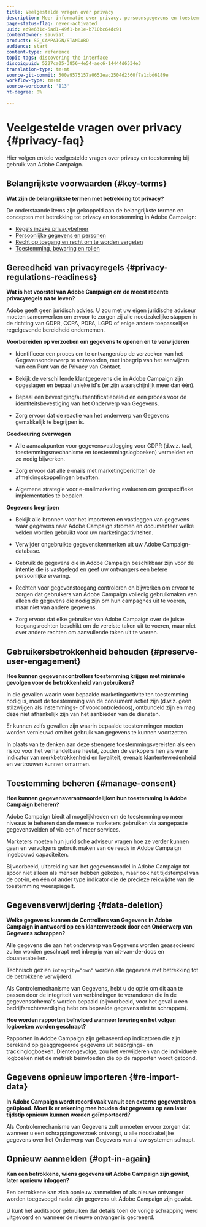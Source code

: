 ```yaml
---
title: Veelgestelde vragen over privacy
description: Meer informatie over privacy, persoonsgegevens en toestemmingsbeheer in Adobe Campaign Standard
page-status-flag: never-activated
uuid: ed9e631c-5ad1-49f1-be1e-b710bc64dc91
contentOwner: sauviat
products: SG_CAMPAIGN/STANDARD
audience: start
content-type: reference
topic-tags: discovering-the-interface
discoiquuid: 5227ca05-3856-4e54-aec6-14444d6534e3
translation-type: tm+mt
source-git-commit: 500a9575157a0652eac2504d2360f7a1cbd6189e
workflow-type: tm+mt
source-wordcount: '813'
ht-degree: 0%

---
```



# Veelgestelde vragen over privacy {#privacy-faq}

Hier volgen enkele veelgestelde vragen over privacy en toestemming bij gebruik van Adobe Campaign.

## Belangrijkste voorwaarden {#key-terms}

**Wat zijn de belangrijkste termen met betrekking tot privacy?**

De onderstaande items zijn gekoppeld aan de belangrijkste termen en concepten met betrekking tot privacy en toestemming in Adobe Campaign:

* [Regels inzake privacybeheer](../../start/using/privacy-management.md#privacy-management-regulations)
* [Persoonlijke gegevens en personen](../../start/using/privacy.md#personal-data)
* [Recht op toegang en recht om te worden vergeten](../../start/using/privacy-management.md#right-access-forgotten)
* [Toestemming, bewaring en rollen](../../start/using/privacy-management.md#consent-retention-roles)

## Gereedheid van privacyregels {#privacy-regulations-readiness}

**Wat is het voorstel van Adobe Campaign om de meest recente privacyregels na te leven?**

Adobe geeft geen juridisch advies. U zou met uw eigen juridische adviseur moeten samenwerken om ervoor te zorgen zij alle noodzakelijke stappen in de richting van GDPR, CCPA, PDPA, LGPD of enige andere toepasselijke regelgevende bereidheid ondernemen.

**Voorbereiden op verzoeken om gegevens te openen en te verwijderen**

* Identificeer een proces om te ontvangen/op de verzoeken van het Gegevensonderwerp te antwoorden, met inbegrip van het aanwijzen van een Punt van de Privacy van Contact.

* Bekijk de verschillende klantgegevens die in Adobe Campaign zijn opgeslagen en bepaal unieke id&#39;s (er zijn waarschijnlijk meer dan één).

* Bepaal een bevestiging/authentificatiebeleid en een proces voor de identiteitsbevestiging van het Onderwerp van Gegevens.

* Zorg ervoor dat de reactie van het onderwerp van Gegevens gemakkelijk te begrijpen is.

**Goedkeuring overwegen**

* Alle aanraakpunten voor gegevensvastlegging voor GDPR (d.w.z. taal, toestemmingsmechanisme en toestemmingslogboeken) vermelden en zo nodig bijwerken.

* Zorg ervoor dat alle e-mails met marketingberichten de afmeldingskoppelingen bevatten.

* Algemene strategie voor e-mailmarketing evalueren om geospecifieke implementaties te bepalen.

**Gegevens begrijpen**

* Bekijk alle bronnen voor het importeren en vastleggen van gegevens waar gegevens naar Adobe Campaign stromen en documenteer welke velden worden gebruikt voor uw marketingactiviteiten.

* Verwijder ongebruikte gegevenskenmerken uit uw Adobe Campaign-database.

* Gebruik de gegevens die in Adobe Campaign beschikbaar zijn voor de intentie die is vastgelegd en geef uw ontvangers een betere persoonlijke ervaring.

* Rechten voor gegevenstoegang controleren en bijwerken om ervoor te zorgen dat gebruikers van Adobe Campaign volledig gebruikmaken van alleen de gegevens die nodig zijn om hun campagnes uit te voeren, maar niet van andere gegevens.

* Zorg ervoor dat elke gebruiker van Adobe Campaign over de juiste toegangsrechten beschikt om de vereiste taken uit te voeren, maar niet over andere rechten om aanvullende taken uit te voeren.

## Gebruikersbetrokkenheid behouden {#preserve-user-engagement}

**Hoe kunnen gegevenscontrollers toestemming krijgen met minimale gevolgen voor de betrokkenheid van gebruikers?**

In die gevallen waarin voor bepaalde marketingactiviteiten toestemming nodig is, moet de toestemming van de consument actief zijn (d.w.z. geen stilzwijgen als instemmings- of voorcontroledoos), ontbundeld zijn en mag deze niet afhankelijk zijn van het aanbieden van de diensten.

Er kunnen zelfs gevallen zijn waarin bepaalde toestemmingen moeten worden vernieuwd om het gebruik van gegevens te kunnen voortzetten.

In plaats van te denken aan deze strengere toestemmingsvereisten als een risico voor het verhandelbare heelal, zouden de verkopers hen als ware indicator van merkbetrokkenheid en loyaliteit, evenals klantentevredenheid en vertrouwen kunnen omarmen.

## Toestemming beheren {#manage-consent}

**Hoe kunnen gegevensverantwoordelijken hun toestemming in Adobe Campaign beheren?**

Adobe Campaign biedt al mogelijkheden om de toestemming op meer niveaus te beheren dan de meeste marketers gebruiken via aangepaste gegevensvelden of via een of meer services.

Marketers moeten hun juridische adviseur vragen hoe ze verder kunnen gaan en vervolgens gebruik maken van de reeds in Adobe Campaign ingebouwd capaciteiten.

Bijvoorbeeld, uitbreiding van het gegevensmodel in Adobe Campaign tot spoor niet alleen als mensen hebben gekozen, maar ook het tijdstempel van de opt-in, en één of ander type indicator die de precieze reikwijdte van de toestemming weerspiegelt.

## Gegevensverwijdering {#data-deletion}

**Welke gegevens kunnen de Controllers van Gegevens in Adobe Campaign in antwoord op een klantenverzoek door een Onderwerp van Gegevens schrappen?**

Alle gegevens die aan het onderwerp van Gegevens worden geassocieerd zullen worden geschrapt met inbegrip van uit-van-de-doos en douanetabellen.

Technisch gezien `integrity="own"` worden alle gegevens met betrekking tot de betrokkene verwijderd.

Als Controlemechanisme van Gegevens, hebt u de optie om dit aan te passen door de integriteit van verbindingen te veranderen die in de gegevensschema&#39;s worden bepaald (bijvoorbeeld, voor het geval u een bedrijfsrechtvaardiging hebt om bepaalde gegevens niet te schrappen).

**Hoe worden rapporten beïnvloed wanneer levering en het volgen logboeken worden geschrapt?**

Rapporten in Adobe Campaign zijn gebaseerd op indicatoren die zijn berekend op geaggregeerde gegevens uit bezorgings- en trackinglogboeken. Dientengevolge, zou het verwijderen van de individuele logboeken niet de metriek beïnvloeden die op de rapporten wordt getoond.

## Gegevens opnieuw importeren {#re-import-data}

**In Adobe Campaign wordt record vaak vanuit een externe gegevensbron geüpload. Moet ik er rekening mee houden dat gegevens op een later tijdstip opnieuw kunnen worden geïmporteerd?**

Als Controlemechanisme van Gegevens zult u moeten ervoor zorgen dat wanneer u een schrappingsverzoek ontvangt, u alle noodzakelijke gegevens over het Onderwerp van Gegevens van al uw systemen schrapt.

## Opnieuw aanmelden {#opt-in-again}

**Kan een betrokkene, wiens gegevens uit Adobe Campaign zijn gewist, later opnieuw inloggen?**

Een betrokkene kan zich opnieuw aanmelden of als nieuwe ontvanger worden toegevoegd nadat zijn gegevens uit Adobe Campaign zijn gewist.

U kunt het auditspoor gebruiken dat details toen de vorige schrapping werd uitgevoerd en wanneer de nieuwe ontvanger is gecreeerd.